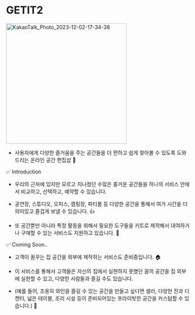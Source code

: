 # GETIT2

<img width="329" alt="KakaoTalk_Photo_2023-12-02-17-34-38" src="https://github.com/edwardpmdr/GETIT2/assets/104841981/f3dce127-46c1-47c3-b04d-168fd35040fb">



- 사용자에게 다양한 즐거움을 주는 공간들을 더 편하고 쉽게 찾아볼 수 있도록 도와드리는 온라인 공간 편집샵 👀

✅ Introduction

- 우리의 근처에 있지만 모르고 지나쳤던 수많은 즐거운 공간들을 하나의 서비스 안에서 비교하고, 선택하고, 예약할 수 있습니다.

- 공연장, 스튜디오, 오피스, 캠핑장, 파티룸 등 다양한 공간을 통해서 여가 시간을 더 의미있고 즐겁게 보낼 수 있습니다. 👍

- 또 공간뿐만 아니라 특정 활동을 위해서 필요한 도구들을 키트로 제작해서 대여하거나 구매할 수 있는 서비스도 지원하고 있습니다. 🧳

✅ Coming Soon..

- 고객이 꿈꾸는 집 공간을 외부에 제작하는 서비스도 준비중입니다. 🏠

- 이 서비스를 통해서 고객들은 자신의 집에서 실현하지 못했던 꿈의 공간을 집 외부에 실현할 수 있고, 다양한 사람들과 즐길 수도 있습니다.

- (예를 들어, 조용히 와인을 즐길 수 있는 공간을 만들고 싶다면 셀러, 다양한 잔과 디켄터, 넓은 테이블, 조리 시설 등이 준비되어있는 프라이빗한 공간을 커스텀할 수 있습니다.) 🍷

